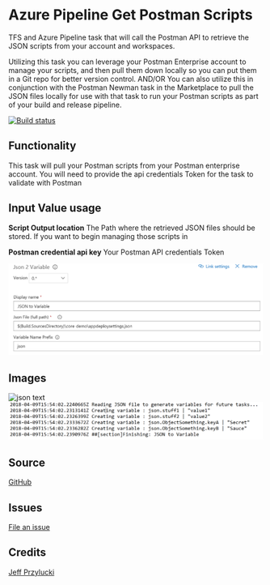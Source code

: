 # Azure Pipeline Get Postman Scripts
TFS and Azure Pipeline task that will call the Postman API to retrieve the JSON scripts from your account and workspaces.

Utilizing this task you can leverage your Postman Enterprise account to manage your scripts, and then pull them down locally so you can put them in a Git repo for better version control.  AND/OR You can also utilize this in conjunction with the Postman Newman task in the Marketplace to pull the JSON files locally for use with that task to run your Postman scripts as part of your build and release pipeline.

[![Build status](https://oneluckidev.visualstudio.com/OneLuckiDev/_apis/build/status/get-postman-task)](https://oneluckidev.visualstudio.com/OneLuckiDev/_build/latest?definitionId=19)

## Functionality
This task will pull your Postman scripts from your Postman enterprise account.  You will need to provide the api credentials Token for the task to validate with Postman


## Input Value usage
**Script Output location**
 The Path where the retrieved JSON files should be stored.  If you want to begin managing those scripts in 


**Postman credential api key**
Your Postman API credentials Token

![input preview](images/taskSetup.PNG)
     

## Images
![json text](images/jsontext.png)
![task output](images/taskOutput.PNG)

## Source
[GitHub](https://github.com/jeffpriz/vsts-json-to-variable)

## Issues
[File an issue](https://github.com/jeffpriz/vsts-json-to-variable/issues)

## Credits
[Jeff Przylucki](http://www.oneluckidev.com)